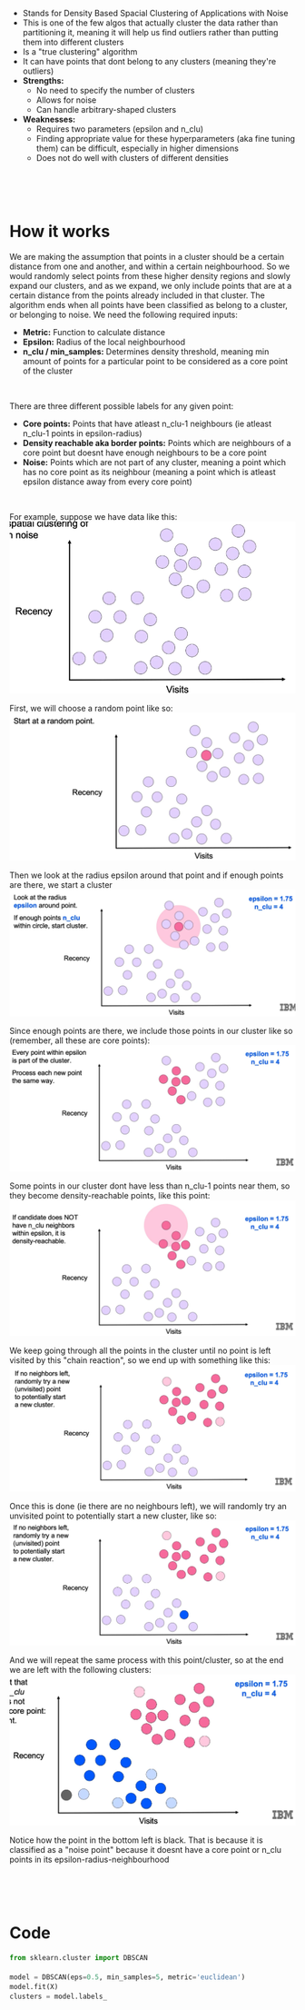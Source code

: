 - Stands for Density Based Spacial Clustering of Applications with Noise
- This is one of the few algos that actually cluster the data rather than partitioning it, meaning it will help us find outliers rather than putting them into different clusters
- Is a "true clustering" algorithm
- It can have points that dont belong to any clusters (meaning they're outliers)
- **Strengths:**
  - No need to specify the number of clusters
  - Allows for noise
  - Can handle arbitrary-shaped clusters
- **Weaknesses:**
  - Requires two parameters (epsilon and n_clu)
  - Finding appropriate value for these hyperparameters (aka fine tuning them) can be difficult, especially in higher dimensions
  - Does not do well with clusters of different densities



<br><br><br>



# How it works

We are making the assumption that points in a cluster should be a certain distance from one and another, and within a certain neighbourhood. So we would randomly select points from these higher density regions and slowly expand our clusters, and as we expand, we only include points that are at a certain distance from the points already included in that cluster. The algorithm ends when all points have been classified as belong to a cluster, or belonging to noise. We need the following required inputs:
- **Metric:** Function to calculate distance
- **Epsilon:** Radius of the local neighbourhood
- **n_clu / min_samples:** Determines density threshold, meaning min amount of points for a particular point to be considered as a core point of the cluster

<br>

There are three different possible labels for any given point:
- **Core points:** Points that have atleast n_clu-1 neighbours (ie atleast n_clu-1 points in epsilon-radius)
- **Density reachable aka border points:** Points which are neighbours of a core point but doesnt have enough neighbours to be a core point
- **Noise:** Points which are not part of any cluster, meaning a point which has no core point as its neighbour (meaning a point which is atleast epsilon distance away from every core point)

<br>

For example, suppose we have data like this:
![Screenshot 2024-01-23 at 11.46.35 PM.png](../../_resources/Screenshot%202024-01-23%20at%2011.46.35%20PM.png)

First, we will choose a random point like so:
![Screenshot 2024-01-23 at 11.47.18 PM.png](../../_resources/Screenshot%202024-01-23%20at%2011.47.18%20PM.png)

Then we look at the radius epsilon around that point and if enough points are there, we start a cluster
![Screenshot 2024-01-24 at 1.02.55 AM.png](../../_resources/Screenshot%202024-01-24%20at%201.02.55%20AM.png)

Since enough points are there, we include those points in our cluster like so (remember, all these are core points):
![Screenshot 2024-01-24 at 1.04.22 AM.png](../../_resources/Screenshot%202024-01-24%20at%201.04.22%20AM.png)

Some points in our cluster dont have less than n_clu-1 points near them, so they become density-reachable points, like this point:
![Screenshot 2024-01-24 at 1.06.24 AM.png](../../_resources/Screenshot%202024-01-24%20at%201.06.24%20AM.png)

We keep going through all the points in the cluster until no point is left visited by this "chain reaction", so we end up with something like this:
![Screenshot 2024-01-24 at 1.09.20 AM.png](../../_resources/Screenshot%202024-01-24%20at%201.09.20%20AM.png)

Once this is done (ie there are no neighbours left), we will randomly try an unvisited point to potentially start a new cluster, like so:
![Screenshot 2024-01-24 at 1.10.18 AM.png](../../_resources/Screenshot%202024-01-24%20at%201.10.18%20AM.png)

And we will repeat the same process with this point/cluster, so at the end we are left with the following clusters:
![Screenshot 2024-01-24 at 1.12.58 AM.png](../../_resources/Screenshot%202024-01-24%20at%201.12.58%20AM.png)

Notice how the point in the bottom left is black. That is because it is classified as a "noise point" because it doesnt have a core point or n_clu points in its epsilon-radius-neighbourhood



<br><br><br>



# Code

```python
from sklearn.cluster import DBSCAN

model = DBSCAN(eps=0.5, min_samples=5, metric='euclidean')
model.fit(X)
clusters = model.labels_
```